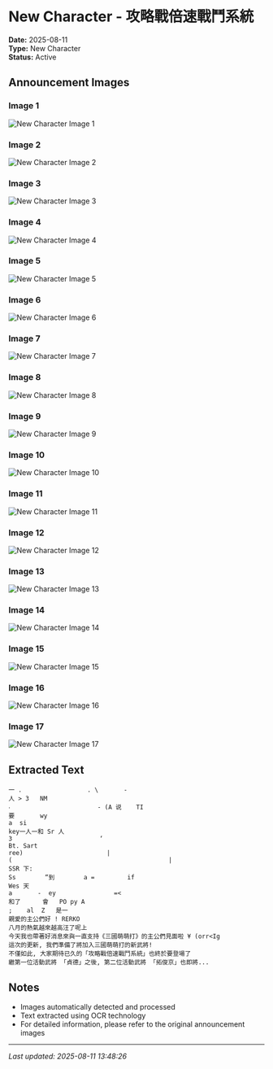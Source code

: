 # New Character - 攻略戰倍速戰鬥系統

**Date:** 2025-08-11  
**Type:** New Character  
**Status:** Active  

## Announcement Images

### Image 1
![New Character Image 1](images/00.jpg)

### Image 2
![New Character Image 2](images/01.jpg)

### Image 3
![New Character Image 3](images/02.jpg)

### Image 4
![New Character Image 4](images/03.jpg)

### Image 5
![New Character Image 5](images/04.jpg)

### Image 6
![New Character Image 6](images/05.jpg)

### Image 7
![New Character Image 7](images/06.jpg)

### Image 8
![New Character Image 8](images/07.jpg)

### Image 9
![New Character Image 9](images/08.jpg)

### Image 10
![New Character Image 10](images/09.jpg)

### Image 11
![New Character Image 11](images/10.jpg)

### Image 12
![New Character Image 12](images/11.jpg)

### Image 13
![New Character Image 13](images/12.jpg)

### Image 14
![New Character Image 14](images/13.jpg)

### Image 15
![New Character Image 15](images/14.jpg)

### Image 16
![New Character Image 16](images/528334883_1278077837662057_8056094483533173920_n.jpg)

### Image 17
![New Character Image 17](images/528481904_1203360848474084_5723608305655416187_n.jpg)

## Extracted Text

```
一 .                  . \       -
人 > 3   NM
‧                        - (A 说    TI
要       wy
a  si
key一人一和 Sr 人
3                        ‘
Bt. Sart
ree)                       |
(                                           |
SSR 下:
Ss        “到        a =         if
Wes 天
a       -  ey                =<
和了      會   PO py A
;    al  Z   是一
親愛的主公們好 ! RERKO
八月的熱氣越來越高汪了呢上
今天我也帶著好消息來與一直支持《三國萌萌打》的主公們見面啦 ¥ (orr<Ig
這次的更新, 我們準備了將加入三國萌萌打的新武將!
不僅如此, 大家期待已久的「攻略戰倍速戰鬥系統」也終於要登場了
繼第一位活動武將 「貞德」之後, 第二位活動武將 「拓俊京」也即將...
```

## Notes

- Images automatically detected and processed
- Text extracted using OCR technology
- For detailed information, please refer to the original announcement images

---

*Last updated: 2025-08-11 13:48:26*
